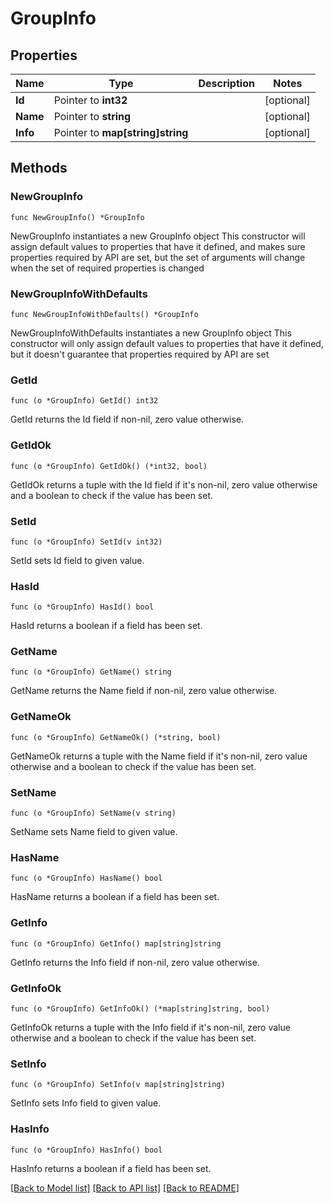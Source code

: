 # GroupInfo

## Properties

Name | Type | Description | Notes
------------ | ------------- | ------------- | -------------
**Id** | Pointer to **int32** |  | [optional] 
**Name** | Pointer to **string** |  | [optional] 
**Info** | Pointer to **map[string]string** |  | [optional] 

## Methods

### NewGroupInfo

`func NewGroupInfo() *GroupInfo`

NewGroupInfo instantiates a new GroupInfo object
This constructor will assign default values to properties that have it defined,
and makes sure properties required by API are set, but the set of arguments
will change when the set of required properties is changed

### NewGroupInfoWithDefaults

`func NewGroupInfoWithDefaults() *GroupInfo`

NewGroupInfoWithDefaults instantiates a new GroupInfo object
This constructor will only assign default values to properties that have it defined,
but it doesn't guarantee that properties required by API are set

### GetId

`func (o *GroupInfo) GetId() int32`

GetId returns the Id field if non-nil, zero value otherwise.

### GetIdOk

`func (o *GroupInfo) GetIdOk() (*int32, bool)`

GetIdOk returns a tuple with the Id field if it's non-nil, zero value otherwise
and a boolean to check if the value has been set.

### SetId

`func (o *GroupInfo) SetId(v int32)`

SetId sets Id field to given value.

### HasId

`func (o *GroupInfo) HasId() bool`

HasId returns a boolean if a field has been set.

### GetName

`func (o *GroupInfo) GetName() string`

GetName returns the Name field if non-nil, zero value otherwise.

### GetNameOk

`func (o *GroupInfo) GetNameOk() (*string, bool)`

GetNameOk returns a tuple with the Name field if it's non-nil, zero value otherwise
and a boolean to check if the value has been set.

### SetName

`func (o *GroupInfo) SetName(v string)`

SetName sets Name field to given value.

### HasName

`func (o *GroupInfo) HasName() bool`

HasName returns a boolean if a field has been set.

### GetInfo

`func (o *GroupInfo) GetInfo() map[string]string`

GetInfo returns the Info field if non-nil, zero value otherwise.

### GetInfoOk

`func (o *GroupInfo) GetInfoOk() (*map[string]string, bool)`

GetInfoOk returns a tuple with the Info field if it's non-nil, zero value otherwise
and a boolean to check if the value has been set.

### SetInfo

`func (o *GroupInfo) SetInfo(v map[string]string)`

SetInfo sets Info field to given value.

### HasInfo

`func (o *GroupInfo) HasInfo() bool`

HasInfo returns a boolean if a field has been set.


[[Back to Model list]](../README.md#documentation-for-models) [[Back to API list]](../README.md#documentation-for-api-endpoints) [[Back to README]](../README.md)



